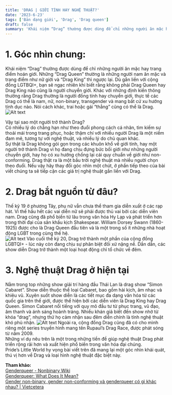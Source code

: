```yaml
---
title: 'DRAG | GIỚI TÍNH HAY NGHỆ THUẬT?'
date: '2023-6-23'
tags: ['Bản dạng giới', 'Drag', 'Drag queen']
draft: false
summary: 'Khái niệm “Drag” thường được dùng để chỉ những người ăn mặc hay trang điểm hoán giới. Những “Drag Queen” thường là những người nam ăn mặc và trang điểm như nữ giới và “Drag King” thì ngược lại.'
---
```


# **1. Góc nhìn chung:**

Khái niệm “Drag” thường được dùng để chỉ những người ăn mặc hay trang điểm hoán giới. Những “Drag Queen” thường là những người nam ăn mặc và trang điểm như nữ giới và “Drag King” thì ngược lại. Dù gắn liền với cộng đồng LGTBQI+, bạn sẽ ngạc nhiên khi biết rằng không phải Drag Queen hay Drag King nào cũng là người chuyển giới. Khác với những định kiến thông thường rằng Drag thường là người đồng tính hay chuyển giới, thực tế các Drag có thể là nam, nữ, non-binary, transgender và mang bất cứ xu hướng tính dục nào. Nói cách khác, trai hoặc gái “thẳng” cũng có thể là Drag.
![Alt text](/static/images/DRAG/Drag-Flag.png 'Cờ tự hào Drag')

Vậy tại sao một người trở thành Drag?\
Có nhiều lý do chẳng hạn như theo đuổi phong cách cá nhân, tìm kiếm sự thoải mái trong trang phục, hoặc thậm chí với nhiều người Drag là một niềm đam mê, tương tự với nghệ thuật, và nhiều lý do chủ quan khác.\
Sự thật là Drag không gói gọn trong các khuôn khổ về giới tính, hay một người trở thành Drag vì họ đang chịu đựng bức bối giới như những người chuyển giới, hay họ có xu hướng chống lại cái quy chuẩn về giới như non-conforming. Drag thật ra là một bầu trời nghệ thuật mà nhiều người chọn theo đuổi. Nếu vậy hãy thay đổi góc nhìn một chút, ở phần tiếp theo của bài viết chúng ta sẽ tiếp cận các giá trị nghệ thuật gắn liền với Drag.

# **2. Drag bắt nguồn từ đâu?**

Thế kỷ 19 ở phương Tây, phụ nữ vẫn chưa thể tham gia diễn xuất ở các rạp hát. Vì thế hầu hết các vai diễn nữ sẽ phải được thủ vai bởi các diễn viên nam. Drag cũng đã phổ biến từ lâu trong văn hóa Hy Lạp và phát triển hơn trong thời đại của sân khấu kịch Shakespear. William Dorsey Swann (1860-1925) được cho là Drag Queen đầu tiên và là một trong số ít những nhà hoạt động LGBT trong cùng thế hệ.\
![Alt text](/static/images/DRAG/swan.png 'William Dorsey Swann')
Vào cuối thế kỷ 20, Drag trở thành một phần của cộng đồng LGBTQI+ - lúc này còn đang chịu sự phân biệt đối xử nặng nề. Dần dần, các show diễn Drag trở thành một loại hoạt động chỉ tổ chức về đêm.

# **3. Nghệ thuật Drag ở hiện tại**

Nằm trong top những show giải trí hàng đầu Thái Lan là drag show “Simon Cabaret”. Show diễn thuộc thể loại Cabaret, bao gồm hài kịch, âm nhạc và khiêu vũ. Xuyên suốt show diễn là các tiết mục đa dạng văn hóa từ các quốc gia trên thế giới, được thể hiện bởi các diễn viên là Drag King hay Drag Queen. Simon Cabaret nổi tiếng với quy mô đầu tư từ phục trang, vũ đạo, âm thanh và ánh sáng hoành tráng. Nhiều khán giả biết đến show nhờ từ khóa “drag”, nhưng thứ họ cảm nhận sau đêm diễn chính là tính nghệ thuật khó phủ nhận.
![Alt text](/static/images/DRAG/Simon.png 'Hình ảnh từ show diễn Simon Cabaret (nguồn Internet)')
Ngoài ra, cộng đồng Drag cũng đã có cho mình riêng một series truyền hình mang tên Rupaul’s Drag Race, được phát sóng từ năm 2009.\
Những ví dụ nêu trên là một trong những tiền đề giúp nghệ thuật Drag phát triển rộng rãi hơn và xuất hiện phổ biến trong văn hóa đại chúng.\
Pride’s Little World hy vọng bài viết trên đã mang lại một góc nhìn khái quát, thú vị hơn về Drag và loại hình nghệ thuật đặc biệt này.

**Tham khảo:**\
[Genderqueer - Nonbinary Wiki](https://nonbinary.wiki/wiki/Genderqueer)\
[Genderqueer: What Does It Mean?](https://www.healthline.com/health/transgender/genderqueer)\
[Gender non-binary, gender non-conforming và genderqueer có gì khác nhau? | Vietcetera](https://vietcetera.com/vn/gender-non-binary-gender-non-conforming-va-genderqueer-co-gi-khac-nhau)
